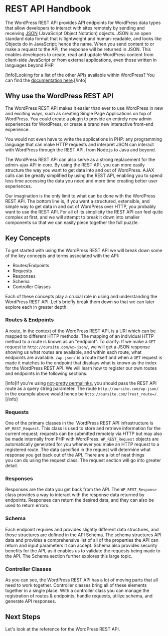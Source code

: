 # REST API Handbook

The WordPress REST API provides API endpoints for WordPress data types that allow developers to interact with sites remotely by sending and receiving [JSON](https://en.wikipedia.org/wiki/JSON) (JavaScript Object Notation) objects. JSON is an open standard data format that is lightweight and human-readable, and looks like Objects do in JavaScript; hence the name. When you send content to or make a request to the API, the response will be returned in JSON. This enables developers to create, read and update WordPress content from client-side JavaScript or from external applications, even those written in languages beyond PHP.

[info]Looking for a list of the other APIs available within WordPress? You can find the <a href="https://codex.wordpress.org/WordPress_APIs">documentation here</a>.[/info]


## Why use the WordPress REST API

The WordPress REST API makes it easier than ever to use WordPress in new and exciting ways, such as creating Single Page Applications on top of WordPress. You could create a plugin to provide an entirely new admin experiences for WordPress, or create a brand new interactive front-end experience.

You would not even have to write the applications in PHP: any programming language that can make HTTP requests and interpret JSON can interact with WordPress through the REST API, from Node.js to Java and beyond.

The WordPress REST API can also serve as a strong replacement for the admin-ajax API in core. By using the REST API, you can more easily structure the way you want to get data into and out of WordPress. AJAX calls can be greatly simplified by using the REST API, enabling you to spend less time accessing the data you need and more time creating better user experiences.

Our imagination is the only limit to what can be done with the WordPress REST API. The bottom line is, if you want a structured, extensible, and simple way to get data in and out of WordPress over HTTP, you probably want to use the REST API. For all of its simplicity the REST API can feel quite complex at first, and we will attempt to break it down into smaller components so that we can easily piece together the full puzzle.


## Key Concepts

To get started with using the WordPress REST API we will break down some of the key concepts and terms associated with the API:

* Routes/Endpoints
* Requests
* Responses
* Schema
* Controller Classes

Each of these concepts play a crucial role in using and understanding the WordPress REST API. Let's briefly break them down so that we can later explore each in greater depth.


### Routes & Endpoints

A route, in the context of the WordPress REST API, is a URI which can be mapped to different HTTP methods. The mapping of an individual HTTP method to a route is known as an "endpoint". To clarify: If we make a `GET` request to `http://oursite.com/wp-json/`, we will get a JSON response showing us what routes are available, and within each route, what endpoints are available. `/wp-json/` is a route itself and when a `GET` request is made it matches to the endpoint that displays what is known as the index for the WordPress REST API. We will learn how to register our own routes and endpoints in the following sections.

[info]If you're using [not-pretty permalinks](https://codex.wordpress.org/Using_Permalinks), you should pass the REST API route as a query string parameter. The route `http://oursite.com/wp-json/` in the example above would hence be  `http://oursite.com/?rest_route=/`.[/info]

### Requests

One of the primary classes in the  WordPress REST API infrastructure is `WP_REST_Request`. This class is used to store and retrieve information for the current request; requests can be submitted remotely via HTTP but may also be made internally from PHP with WordPress. `WP_REST_Request` objects are automatically generated for you whenever you make an HTTP request to a registered route. The data specified in the request will determine what response you get back out of the API. There are a lot of neat things you can do using the request class. The request section will go into greater detail.


### Responses

Responses are the data you get back from the API. The `WP_REST_Response` class provides a way to interact with the response data returned by endpoints. Responses can return the desired data, and they can also be used to return errors.

### Schema

Each endpoint requires and provides slightly different data structures, and those structures are defined in the API Schema. The schema structures API data and provides a comprehensive list of all of the properties the API can return and input parameters it can accept. Schema also provides security benefits for the API, as it enables us to validate the requests being made to the API. The Schema section further explores this large topic.


### Controller Classes

As you can see, the WordPress REST API has a lot of moving parts that all need to work together. Controller classes bring all of these elements together in a single place. With a controller class you can manage the registration of routes & endpoints, handle requests, utilize schema, and generate API responses.


## Next Steps

Let's look at the reference for the WordPress REST API.
